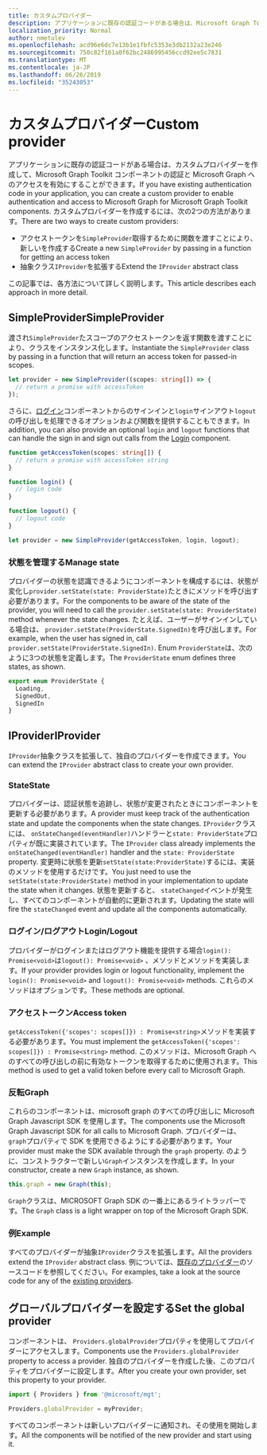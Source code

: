 ```yaml
---
title: カスタムプロバイダー
description: アプリケーションに既存の認証コードがある場合は、Microsoft Graph Toolkit コンポーネントの認証とグラフアクセスを有効にするためのカスタムプロバイダーを作成します。
localization_priority: Normal
author: nmetulev
ms.openlocfilehash: acd96e6dc7e13b1e1fbfc5353e3db2132a23e246
ms.sourcegitcommit: 750c82f161a0f62bc2486995456ccd92ee5c7831
ms.translationtype: MT
ms.contentlocale: ja-JP
ms.lasthandoff: 06/26/2019
ms.locfileid: "35243053"
---
```

# <a name="custom-provider"></a><span data-ttu-id="61f62-103">カスタムプロバイダー</span><span class="sxs-lookup"><span data-stu-id="61f62-103">Custom provider</span></span>

<span data-ttu-id="61f62-104">アプリケーションに既存の認証コードがある場合は、カスタムプロバイダーを作成して、Microsoft Graph Toolkit コンポーネントの認証と Microsoft Graph へのアクセスを有効にすることができます。</span><span class="sxs-lookup"><span data-stu-id="61f62-104">If you have existing authentication code in your application, you can create a custom provider to enable authentication and access to Microsoft Graph for Microsoft Graph Toolkit components.</span></span> <span data-ttu-id="61f62-105">カスタムプロバイダーを作成するには、次の2つの方法があります。</span><span class="sxs-lookup"><span data-stu-id="61f62-105">There are two ways to create custom providers:</span></span>

- <span data-ttu-id="61f62-106">アクセストークンを`SimpleProvider`取得するために関数を渡すことにより、新しいを作成する</span><span class="sxs-lookup"><span data-stu-id="61f62-106">Create a new `SimpleProvider` by passing in a function for getting an access token</span></span>
- <span data-ttu-id="61f62-107">抽象クラス`IProvider`を拡張する</span><span class="sxs-lookup"><span data-stu-id="61f62-107">Extend the `IProvider` abstract class</span></span>

<span data-ttu-id="61f62-108">この記事では、各方法について詳しく説明します。</span><span class="sxs-lookup"><span data-stu-id="61f62-108">This article describes each approach in more detail.</span></span>

## <a name="simpleprovider"></a><span data-ttu-id="61f62-109">SimpleProvider</span><span class="sxs-lookup"><span data-stu-id="61f62-109">SimpleProvider</span></span>

<span data-ttu-id="61f62-110">渡され`SimpleProvider`たスコープのアクセストークンを返す関数を渡すことにより、クラスをインスタンス化します。</span><span class="sxs-lookup"><span data-stu-id="61f62-110">Instantiate the `SimpleProvider` class by passing in a function that will return an access token for passed-in scopes.</span></span>

```ts
let provider = new SimpleProvider((scopes: string[]) => {
  // return a promise with accessToken
});
```

<span data-ttu-id="61f62-111">さらに、[ログイン](../components/login.md)コンポーネントからのサインインと`login`サインアウト`logout`の呼び出しを処理できるオプションおよび関数を提供することもできます。</span><span class="sxs-lookup"><span data-stu-id="61f62-111">In addition, you can also provide an optional `login` and `logout` functions that can handle the sign in and sign out calls from the [Login](../components/login.md) component.</span></span>

```ts
function getAccessToken(scopes: string[]) {
  // return a promise with accessToken string
}

function login() {
  // login code
}

function logout() {
  // logout code
}

let provider = new SimpleProvider(getAccessToken, login, logout);
```

### <a name="manage-state"></a><span data-ttu-id="61f62-112">状態を管理する</span><span class="sxs-lookup"><span data-stu-id="61f62-112">Manage state</span></span>

<span data-ttu-id="61f62-113">プロバイダーの状態を認識できるようにコンポーネントを構成するには、状態が変化し`provider.setState(state: ProviderState)`たときにメソッドを呼び出す必要があります。</span><span class="sxs-lookup"><span data-stu-id="61f62-113">For the components to be aware of the state of the provider, you will need to call the `provider.setState(state: ProviderState)` method whenever the state changes.</span></span> <span data-ttu-id="61f62-114">たとえば、ユーザーがサインインしている場合は、 `provider.setState(ProviderState.SignedIn)`を呼び出します。</span><span class="sxs-lookup"><span data-stu-id="61f62-114">For example, when the user has signed in, call `provider.setState(ProviderState.SignedIn)`.</span></span> <span data-ttu-id="61f62-115">Enum `ProviderState`は、次のように3つの状態を定義します。</span><span class="sxs-lookup"><span data-stu-id="61f62-115">The `ProviderState` enum defines three states, as shown.</span></span>

```ts
export enum ProviderState {
  Loading,
  SignedOut,
  SignedIn
}
```

## <a name="iprovider"></a><span data-ttu-id="61f62-116">IProvider</span><span class="sxs-lookup"><span data-stu-id="61f62-116">IProvider</span></span>

<span data-ttu-id="61f62-117">`IProvider`抽象クラスを拡張して、独自のプロバイダーを作成できます。</span><span class="sxs-lookup"><span data-stu-id="61f62-117">You can extend the `IProvider` abstract class to create your own provider.</span></span>

### <a name="state"></a><span data-ttu-id="61f62-118">State</span><span class="sxs-lookup"><span data-stu-id="61f62-118">State</span></span>

<span data-ttu-id="61f62-119">プロバイダーは、認証状態を追跡し、状態が変更されたときにコンポーネントを更新する必要があります。</span><span class="sxs-lookup"><span data-stu-id="61f62-119">A provider must keep track of the authentication state and update the components when the state changes.</span></span> <span data-ttu-id="61f62-120">`IProvider`クラスには、 `onStateChanged(eventHandler)`ハンドラーと`state: ProviderState`プロパティが既に実装されています。</span><span class="sxs-lookup"><span data-stu-id="61f62-120">The `IProvider` class already implements the `onStateChanged(eventHandler)` handler and the `state: ProviderState` property.</span></span> <span data-ttu-id="61f62-121">変更時に状態を更新`setState(state:ProviderState)`するには、実装のメソッドを使用するだけです。</span><span class="sxs-lookup"><span data-stu-id="61f62-121">You just need to use the `setState(state:ProviderState)` method in your implementation to update the state when it changes.</span></span> <span data-ttu-id="61f62-122">状態を更新すると、 `stateChanged`イベントが発生し、すべてのコンポーネントが自動的に更新されます。</span><span class="sxs-lookup"><span data-stu-id="61f62-122">Updating the state will fire the `stateChanged` event and update all the components automatically.</span></span>

### <a name="loginlogout"></a><span data-ttu-id="61f62-123">ログイン/ログアウト</span><span class="sxs-lookup"><span data-stu-id="61f62-123">Login/Logout</span></span>

<span data-ttu-id="61f62-124">プロバイダーがログインまたはログアウト機能を提供する場合`login(): Promise<void>`は`logout(): Promise<void>` 、メソッドとメソッドを実装します。</span><span class="sxs-lookup"><span data-stu-id="61f62-124">If your provider provides login or logout functionality, implement the `login(): Promise<void>` and `logout(): Promise<void>` methods.</span></span> <span data-ttu-id="61f62-125">これらのメソッドはオプションです。</span><span class="sxs-lookup"><span data-stu-id="61f62-125">These methods are optional.</span></span>

### <a name="access-token"></a><span data-ttu-id="61f62-126">アクセストークン</span><span class="sxs-lookup"><span data-stu-id="61f62-126">Access token</span></span>

<span data-ttu-id="61f62-127">`getAccessToken({'scopes': scopes[]}) : Promise<string>`メソッドを実装する必要があります。</span><span class="sxs-lookup"><span data-stu-id="61f62-127">You must implement the `getAccessToken({'scopes': scopes[]}) : Promise<string>` method.</span></span> <span data-ttu-id="61f62-128">このメソッドは、Microsoft Graph へのすべての呼び出しの前に有効なトークンを取得するために使用されます。</span><span class="sxs-lookup"><span data-stu-id="61f62-128">This method is used to get a valid token before every call to Microsoft Graph.</span></span>

### <a name="graph"></a><span data-ttu-id="61f62-129">反転</span><span class="sxs-lookup"><span data-stu-id="61f62-129">Graph</span></span>

<span data-ttu-id="61f62-130">これらのコンポーネントは、microsoft graph のすべての呼び出しに Microsoft Graph Javascript SDK を使用します。</span><span class="sxs-lookup"><span data-stu-id="61f62-130">The components use the Microsoft Graph Javascript SDK for all calls to Microsoft Graph.</span></span> <span data-ttu-id="61f62-131">プロバイダーは、 `graph`プロパティで SDK を使用できるようにする必要があります。</span><span class="sxs-lookup"><span data-stu-id="61f62-131">Your provider must make the SDK available through the `graph` property.</span></span> <span data-ttu-id="61f62-132">のように、コンストラクターで新しい`Graph`インスタンスを作成します。</span><span class="sxs-lookup"><span data-stu-id="61f62-132">In your constructor, create a new `Graph` instance, as shown.</span></span>

```js
this.graph = new Graph(this);
```

<span data-ttu-id="61f62-133">`Graph`クラスは、MICROSOFT Graph SDK の一番上にあるライトラッパーです。</span><span class="sxs-lookup"><span data-stu-id="61f62-133">The `Graph` class is a light wrapper on top of the Microsoft Graph SDK.</span></span>

### <a name="example"></a><span data-ttu-id="61f62-134">例</span><span class="sxs-lookup"><span data-stu-id="61f62-134">Example</span></span>

<span data-ttu-id="61f62-135">すべてのプロバイダーが抽象`IProvider`クラスを拡張します。</span><span class="sxs-lookup"><span data-stu-id="61f62-135">All the providers extend the `IProvider` abstract class.</span></span> <span data-ttu-id="61f62-136">例については、[既存のプロバイダー](https://github.com/microsoftgraph/microsoft-graph-toolkit/tree/master/src/providers)のソースコードを参照してください。</span><span class="sxs-lookup"><span data-stu-id="61f62-136">For examples, take a look at the source code for any of the [existing providers](https://github.com/microsoftgraph/microsoft-graph-toolkit/tree/master/src/providers).</span></span>

## <a name="set-the-global-provider"></a><span data-ttu-id="61f62-137">グローバルプロバイダーを設定する</span><span class="sxs-lookup"><span data-stu-id="61f62-137">Set the global provider</span></span>

<span data-ttu-id="61f62-138">コンポーネントは、 `Providers.globalProvider`プロパティを使用してプロバイダーにアクセスします。</span><span class="sxs-lookup"><span data-stu-id="61f62-138">Components use the `Providers.globalProvider` property to access a provider.</span></span> <span data-ttu-id="61f62-139">独自のプロバイダーを作成した後、このプロパティをプロバイダーに設定します。</span><span class="sxs-lookup"><span data-stu-id="61f62-139">After you create your own provider, set this property to your provider.</span></span>

```ts
import { Providers } from '@microsoft/mgt';

Providers.globalProvider = myProvider;
```

<span data-ttu-id="61f62-140">すべてのコンポーネントは新しいプロバイダーに通知され、その使用を開始します。</span><span class="sxs-lookup"><span data-stu-id="61f62-140">All the components will be notified of the new provider and start using it.</span></span>
